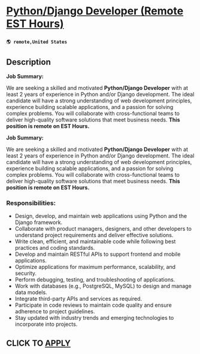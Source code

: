 # [Python/Django Developer (Remote EST Hours)](https://www.remotewlb.com/apply/python-django-developer-remote-est-hours)  
###  
#### `🌎 remote,United States`  

## Description

 **Job Summary:**

  

We are seeking a skilled and motivated **Python/Django Developer** with at least 2 years of experience in Python and/or Django development. The ideal candidate will have a strong understanding of web development principles, experience building scalable applications, and a passion for solving complex problems. You will collaborate with cross-functional teams to deliver high-quality software solutions that meet business needs. **This position is remote on EST Hours.**

  

 **Job Summary:**

  

We are seeking a skilled and motivated **Python/Django Developer** with at least 2 years of experience in Python and/or Django development. The ideal candidate will have a strong understanding of web development principles, experience building scalable applications, and a passion for solving complex problems. You will collaborate with cross-functional teams to deliver high-quality software solutions that meet business needs. **This position is remote on EST Hours.**

  

### Responsibilities:

* Design, develop, and maintain web applications using Python and the Django framework.
* Collaborate with product managers, designers, and other developers to understand project requirements and deliver effective solutions.
* Write clean, efficient, and maintainable code while following best practices and coding standards.
* Develop and maintain RESTful APIs to support frontend and mobile applications.
* Optimize applications for maximum performance, scalability, and security.
* Perform debugging, testing, and troubleshooting of applications.
* Work with databases (e.g., PostgreSQL, MySQL) to design and manage data models.
* Integrate third-party APIs and services as required.
* Participate in code reviews to maintain code quality and ensure adherence to project guidelines.
* Stay updated with industry trends and emerging technologies to incorporate into projects.

  

  
## CLICK TO [APPLY](https://www.remotewlb.com/apply/python-django-developer-remote-est-hours)

